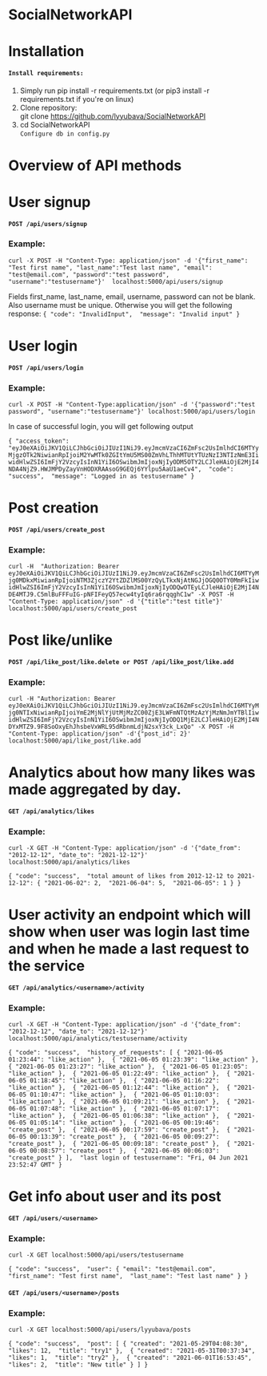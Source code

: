 # SocialNetworkAPI
# Installation <br/>
#### `Install requirements:` <br/>
1. Simply run  pip install -r requirements.txt (or pip3 install -r requirements.txt if you're on linux) <br/>
2. Clone repository: <br/>
git clone https://github.com/lyyubava/SocialNetworkAPI<br/>
3. cd SocialNetworkAPI<br/>
`Configure db in config.py` <br/>
# Overview of API methods
# User signup  <br/>

#### `POST /api/users/signup` 

###  Example:  <br/>

`curl -X POST -H "Content-Type: application/json" -d '{"first_name": "Test first name", "last_name":"Test last name", "email": "test@email.com", "password":"test password", "username":"testusername"}'  localhost:5000/api/users/signup` <br/>

Fields first_name, last_name, email, username, password can not be blank. Also username must be unique. Otherwise you will get the following response:
` {
  "code": "InvalidInput", 
  "message": "Invalid input"
} `

# User login  <br/>
#### `POST /api/users/login`

###  Example:  <br/>

`curl -X POST -H "Content-Type:application/json" -d '{"password":"test password", "username":"testusername"}' localhost:5000/api/users/login`

In case of successful login, you will get following output

` {
  "access_token": "eyJ0eXAiOiJKV1QiLCJhbGciOiJIUzI1NiJ9.eyJmcmVzaCI6ZmFsc2UsImlhdCI6MTYyMjgzOTk2NiwianRpIjoiM2YwMTk0ZGItYmU5MS00ZmVhLThhMTUtYTUzNzI3NTIzNmE3IiwidHlwZSI6ImFjY2VzcyIsInN1YiI6OSwibmJmIjoxNjIyODM5OTY2LCJleHAiOjE2MjI4NDA4NjZ9.HWJMPDyZayVnHODXRAAsoG9GEQj6YYlpu5AaU1aeCv4", 
  "code": "success", 
  "message": "Logged in as testusername"
} `

# Post creation  <br/>
#### `POST /api/users/create_post` 
 
###  Example: <br/>

`curl -H  "Authorization: Bearer eyJ0eXAiOiJKV1QiLCJhbGciOiJIUzI1NiJ9.eyJmcmVzaCI6ZmFsc2UsImlhdCI6MTYyMjg0MDkxMiwianRpIjoiNTM3ZjczY2YtZDZlMS00YzQyLTkxNjAtNGJjOGQ0OTY0MmFkIiwidHlwZSI6ImFjY2VzcyIsInN1YiI6OSwibmJmIjoxNjIyODQwOTEyLCJleHAiOjE2MjI4NDE4MTJ9.C5mlBuFFFuIG-pNFIFeyQ57ecw4tyIq6ra6rqqghC1w" -X POST -H "Content-Type: application/json" -d '{"title":"test title"}' localhost:5000/api/users/create_post`

# Post like/unlike
#### `POST /api/like_post/like.delete or POST /api/like_post/like.add`

###  Example: <br/>

`curl -H "Authorization: Bearer eyJ0eXAiOiJKV1QiLCJhbGciOiJIUzI1NiJ9.eyJmcmVzaCI6ZmFsc2UsImlhdCI6MTYyMjg0NTIxNiwianRpIjoiYmE2MjNlYjUtMjMzZC00ZjE3LWFmNTQtMzAzYjMzNmJmYTBlIiwidHlwZSI6ImFjY2VzcyIsInN1YiI6OSwibmJmIjoxNjIyODQ1MjE2LCJleHAiOjE2MjI4NDYxMTZ9.9F8SoOxyEhJhsbeVxWRL95dRbnmLdjN2sxY3ck_LxQo" -X POST -H "Content-Type: application/json" -d'{"post_id": 2}' localhost:5000/api/like_post/like.add`

# Analytics about how many likes was made aggregated by day.
#### `GET /api/analytics/likes`

###  Example: <br/>

`curl -X GET -H "Content-Type: application/json" -d '{"date_from": "2012-12-12", "date_to": "2021-12-12"}' localhost:5000/api/analytics/likes`

` {
  "code": "success", 
  "total amount of likes from 2012-12-12 to 2021-12-12": {
    "2021-06-02": 2, 
    "2021-06-04": 5, 
    "2021-06-05": 1
  }
} `

# User activity an endpoint which will show when user was login last time and when he made a last request to the service
#### `GET /api/analytics/<username>/activity`

###  Example: <br/>

`curl -X GET -H "Content-Type: application/json" -d '{"date_from": "2012-12-12", "date_to": "2021-12-12"}' localhost:5000/api/analytics/testusername/activity`

` {
  "code": "success", 
  "history_of_requests": [
    {
      "2021-06-05 01:23:44": "like_action"
    }, 
    {
      "2021-06-05 01:23:39": "like_action"
    }, 
    {
      "2021-06-05 01:23:27": "like_action"
    }, 
    {
      "2021-06-05 01:23:05": "like_action"
    }, 
    {
      "2021-06-05 01:22:49": "like_action"
    }, 
    {
      "2021-06-05 01:18:45": "like_action"
    }, 
    {
      "2021-06-05 01:16:22": "like_action"
    }, 
    {
      "2021-06-05 01:12:44": "like_action"
    }, 
    {
      "2021-06-05 01:10:47": "like_action"
    }, 
    {
      "2021-06-05 01:10:03": "like_action"
    }, 
    {
      "2021-06-05 01:09:21": "like_action"
    }, 
    {
      "2021-06-05 01:07:48": "like_action"
    }, 
    {
      "2021-06-05 01:07:17": "like_action"
    }, 
    {
      "2021-06-05 01:06:38": "like_action"
    }, 
    {
      "2021-06-05 01:05:14": "like_action"
    }, 
    {
      "2021-06-05 00:19:46": "create_post"
    }, 
    {
      "2021-06-05 00:17:59": "create_post"
    }, 
    {
      "2021-06-05 00:13:39": "create_post"
    }, 
    {
      "2021-06-05 00:09:27": "create_post"
    }, 
    {
      "2021-06-05 00:09:18": "create_post"
    }, 
    {
      "2021-06-05 00:08:57": "create_post"
    }, 
    {
      "2021-06-05 00:06:03": "create_post"
    }
  ], 
  "last login of testusername": "Fri, 04 Jun 2021 23:52:47 GMT"
}
 `
# Get info about user and its post  <br/>
#### `GET /api/users/<username>`
###  Example: <br/>
` curl -X GET localhost:5000/api/users/testusername `

`{
  "code": "success", 
  "user": {
    "email": "test@email.com", 
    "first_name": "Test first name", 
    "last_name": "Test last name"
  }
}`
#### `GET /api/users/<username>/posts `
###  Example: <br/>
` curl -X GET localhost:5000/api/users/lyyubava/posts `

` {
  "code": "success", 
  "post": [
    {
      "created": "2021-05-29T04:08:30", 
      "likes": 12, 
      "title": "try1"
    }, 
    {
      "created": "2021-05-31T00:37:34", 
      "likes": 1, 
      "title": "try2"
    }, 
    {
      "created": "2021-06-01T16:53:45", 
      "likes": 2, 
      "title": "New title"
    }
  ]
} `










